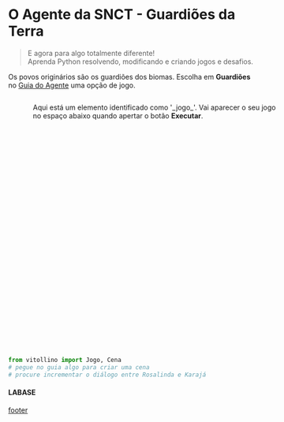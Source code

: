 <!---
Open Source program Pynoplia - Copyright © 2024  Carlo Oliveira** <carlo@nce.ufrj.br>,
PDX-License-Identifier:** `GNU General Public License v3.0 or later <http://is.gd/3Udt>`_.
-->
# O Agente da SNCT - Guardiões da Terra
> E agora para algo totalmente diferente! <br>
> Aprenda Python resolvendo, modificando e criando jogos e desafios. <br>

Os povos originários são os guardiões dos biomas.
Escolha em **Guardiões** no [Guia do Agente](http://bit.ly/SNCT_24_G) uma opção de jogo.

<img src onerror="__did_got__('../../_prog/snct_ca.py')"></img>
<div id="_jogo_" style="position:relative; left:50px; min-height: 500px">
Aqui está um elemento identificado como '_jogo_'. 
Vai aparecer o seu jogo no espaço abaixo quando apertar o botão <b>Executar</b>.

</div>
<img id="caderno_gua" src onerror="__widget__(this.id)"></img>


```python
from vitollino import Jogo, Cena
# pegue no guia algo para criar uma cena
# procure incrementar o diálogo entre Rosalinda e Karajá
```

#### LABASE
[footer](footer.md ':include')